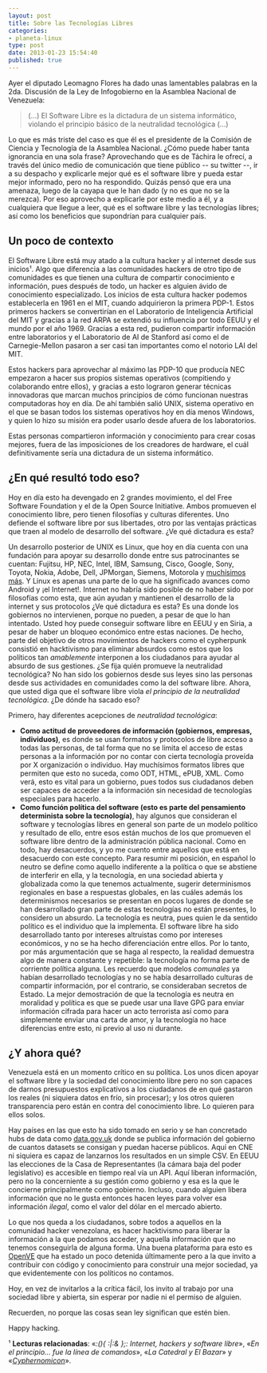 ```yaml
---
layout: post
title: Sobre las Tecnologías Libres
categories:
- planeta-linux
type: post
date: 2013-01-23 15:54:40
published: true
---
```

Ayer el diputado Leomagno Flores ha dado unas lamentables palabras en la 2da. Discusión de la Ley de Infogobierno en la Asamblea Nacional de Venezuela:

> (...) El Software Libre es la dictadura de un sistema informático, violando el principio básico de la neutralidad tecnológica (...)

Lo que es más triste del caso es que él es el presidente de la Comisión de Ciencia y Tecnología de la Asamblea Nacional. ¿Cómo puede haber tanta ignorancia en una sola frase? Aprovechando que es de Táchira le ofrecí, a través del único medio de comunicación que tiene público -- su twitter --, ir a su despacho y explicarle mejor qué es el software libre y pueda estar mejor informado, pero no ha respondido. Quizás pensó que era una amenaza, luego de la cayapa que le han dado (y no es que no se la merezca). Por eso aprovecho a explicarle por este medio a él, y a cualquiera que llegue a leer, qué es el software libre y las tecnologías libres; así como los beneficios que supondrían para cualquier país.

## Un poco de contexto

El Software Libre está muy atado a la cultura hacker y al internet desde sus inicios¹. Algo que diferencia a las comunidades hackers de otro tipo de comunidades es que tienen una cultura de compartir conocimiento e información, pues después de todo, un hacker es alguien ávido de conocimiento especializado. Los inicios de esta cultura hacker podemos establecerla en 1961 en el MIT, cuando adquirieron la primera PDP-1. Estos primeros hackers se convertirían en el Laboratorio de Inteligencia Artificial del MIT y gracias a la red ARPA se extendió su influencia por todo EEUU y el mundo por el año 1969. Gracias a esta red, pudieron compartir información entre laboratorios y el Laboratorio de AI de Stanford así como el de Carnegie-Mellon pasaron a ser casi tan importantes como el notorio LAI del MIT.

Estos hackers para aprovechar al máximo las PDP-10 que producía NEC empezaron a hacer sus propios sistemas operativos (compitiendo y colaborando entre ellos), y gracias a esto lograron generar técnicas innovadoras que marcan muchos principios de cómo funcionan nuestras computadoras hoy en día. De ahí también salió UNIX, sistema operativo en el que se basan todos los sistemas operativos hoy en día menos Windows, y quien lo hizo su misión era poder usarlo desde afuera de los laboratorios.

Estas personas compartieron información y conocimiento para crear cosas mejores, fuera de las imposiciones de los creadores de hardware, el cuál definitivamente sería una dictadura de un sistema informático.

## ¿En qué resultó todo eso?

Hoy en día esto ha devengado en 2 grandes movimiento, el del Free Software Foundation y el de la Open Source Initiative. Ambos promueven el conocimiento libre, pero tienen filosofías y culturas diferentes. Uno defiende el software libre por sus libertades, otro por las ventajas prácticas que traen al modelo de desarrollo del software. ¿Ve qué dictadura es esta?

Un desarrollo posterior de UNIX es Linux, que hoy en día cuenta con una fundación para apoyar su desarrollo donde entre sus patrocinantes se cuentan: Fujitsu, HP, NEC, Intel, IBM, Samsung, Cisco, Google, Sony, Toyota, Nokia, Adobe, Dell, JPMorgan, Siemens, Motorola y [muchísimos más](http://www.linuxfoundation.org/about/members). Y Linux es apenas una parte de lo que ha significado avances como Android y ¡el Internet!. Internet no habría sido posible de no haber sido por filosofías como esta, que aún ayudan y mantienen el desarrollo de la internet y sus protocolos ¿Ve qué dictadura es esta? Es una donde los gobiernos no intervienen, porque no pueden, a pesar de que lo han intentado. Usted hoy puede conseguir software libre en EEUU y en Siria, a pesar de haber un bloqueo económico entre estas naciones. De hecho, parte del objetivo de otros movimientos de hackers como el cypherpunk consistió en hacktivismo para eliminar absurdos como estos que los políticos tan *amablemente* interponen a los ciudadanos para ayudar al absurdo de sus gestiones. ¿Se fija quién promueve la neutralidad tecnológica? No han sido los gobiernos desde sus leyes sino las personas desde sus actividades en comunidades como la del software libre. Ahora, que usted diga que el software libre viola *el principio de la neutralidad tecnológica*. ¿De dónde ha sacado eso?

Primero, hay diferentes acepciones de *neutralidad tecnológica*:

+ **Como actitud de proveedores de información (gobiernos, empresas, individuos)**, es donde se usan formatos y protocolos de libre acceso a todas las personas, de tal forma que no se limita el acceso de estas personas a la información por no contar con cierta tecnología proveída por X organización o individuo. Hay muchísimos formatos libres que permiten que esto no suceda, como ODT, HTML, ePUB, XML. Como verá, esto es vital para un gobierno, pues todos sus ciudadanos deben ser capaces de acceder a la información sin necesidad de tecnologías especiales para hacerlo.
+ **Como función política del software (esto es parte del pensamiento determinista sobre la tecnología)**, hay algunos que consideran el software y tecnologías libres en general son parte de un modelo político y resultado de ello, entre esos están muchos de los que promueven el software libre dentro de la administración pública nacional. Como en todo, hay desacuerdos, y yo me cuento entre aquellos que está en desacuerdo con este concepto. Para resumir mi posición, en español lo neutro se define como aquello indiferente a la política o que se abstiene de interferir en ella, y la tecnología, en una sociedad abierta y globalizada como la que tenemos actualmente, sugerir determinismos regionales en base a respuestas globales, en las cuáles además los determinismos necesarios se presentan en pocos lugares de donde se han desarrollado gran parte de estas tecnologías no están presentes, lo considero un absurdo. La tecnología es neutra, pues quien le da sentido político es el individuo que la implementa. El software libre ha sido desarrollado tanto por intereses altruistas como por intereses económicos, y no se ha hecho diferenciación entre ellos. Por lo tanto, por más argumentación que se haga al respecto, la realidad demuestra algo de manera constante y repetible: la tecnología no forma parte de corriente política alguna. Les recuerdo que modelos *comunales* ya habían desarrollado tecnologías y no se había desarrollado culturas de compartir información, por el contrario, se consideraban secretos de Estado. La mejor demostración de que la tecnología es neutra en moralidad y política es que se puede usar una llave GPG para enviar información cifrada para hacer un acto terrorista así como para simplemente enviar una carta de amor, y la tecnología no hace diferencias entre esto, ni previo al uso ni durante.

## ¿Y ahora qué?
Venezuela está en un momento crítico en su política. Los unos dicen apoyar el software libre y la sociedad del conocimiento libre pero no son capaces de darnos presupuestos explicativos a los ciudadanos de en qué gastaron los reales (ni siquiera datos en frío, sin procesar); y los otros quieren transparencia pero están en contra del conocimiento libre. Lo quieren para ellos solos.

Hay países en las que esto ha sido tomado en serio y se han concretado hubs de data como [data.gov.uk](http://data.gov.uk) donde se publica información del gobierno de cuantos datasets se consigan y puedan hacerse públicos. Aquí en CNE ni siquiera es capaz de lanzarnos los resultados en un simple CSV. En EEUU las elecciones de la Casa de Representantes (la cámara baja del poder legislativo) es accesible en tiempo real vía un API. Aquí liberan información, pero no la concerniente a su gestión como gobierno y esa es la que le concierne principalmente como gobierno. Incluso, cuando alguien libera información que no le gusta entonces hacen leyes para volver esa información *ilegal*, como el valor del dólar en el mercado abierto.

Lo que nos queda a los ciudadanos, sobre todos a aquellos en la comunidad hacker venezolana, es hacer hacktivismo para liberar la información a la que podamos acceder, y aquella información que no tenemos conseguirla de alguna forma. Una buena plataforma para esto es [OpenVE](http://openve.github.com/) que ha estado un poco detenida últimamente pero a la que invito a contribuir con código y conocimiento para construir una mejor sociedad, ya que evidentemente con los políticos no contamos.

Hoy, en vez de invitarlos a la crítica fácil, los invito al trabajo por una sociedad libre y abierta, sin esperar por nadie ni el permiso de alguien.

Recuerden, no porque las cosas sean ley significan que estén bien.

Happy hacking.

¹ **Lecturas relacionadas**: «*:(){ :|:& };: Internet, hackers y software libre*», «*En el principio... fue la línea de comandos*», «*La Catedral y El Bazar*» y «*[Cyphernomicon](http://www.cypherpunks.to/faq/cyphernomicron/cyphernomicon.html)*».

